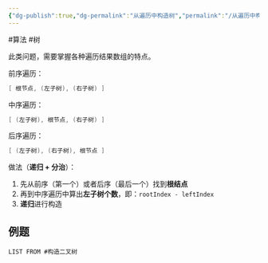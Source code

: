 ```yaml
---
{"dg-publish":true,"dg-permalink":"从遍历中构造树","permalink":"/从遍历中构造树/"}
---
```



#算法 #树 

此类问题，需要掌握各种遍历结果数组的特点。

前序遍历：

```java
[ 根节点, (左子树), (右子树) ]
```

中序遍历：

```java
[ (左子树), 根节点, (右子树) ]
```

后序遍历：

```java
[ (左子树), (右子树), 根节点 ]
```

做法（**递归 + 分治**）：
1. 先从前序（第一个）或者后序（最后一个）找到**根结点**
2. 再到中序遍历中算出**左子树个数**，即：`rootIndex - leftIndex`
3. **递归**进行构造

## 例题

```dataview
LIST FROM #构造二叉树
```